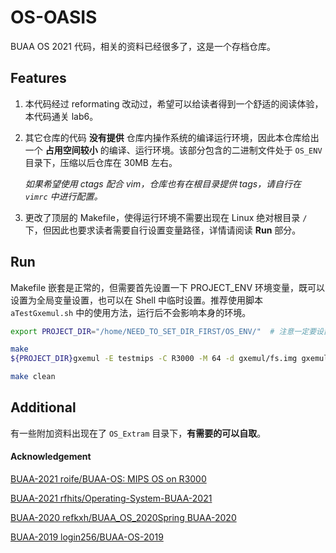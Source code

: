 # OS-OASIS

BUAA OS 2021 代码，相关的资料已经很多了，这是一个存档仓库。



## Features

1. 本代码经过 reformating 改动过，希望可以给读者得到一个舒适的阅读体验，本代码通关 lab6。

    

2. 其它仓库的代码 **没有提供** 仓库内操作系统的编译运行环境，因此本仓库给出一个 **占用空间较小** 的编译、运行环境。该部分包含的二进制文件处于 `OS_ENV` 目录下，压缩以后仓库在 30MB 左右。

   *如果希望使用 ctags 配合 vim，仓库也有在根目录提供 tags，请自行在 `vimrc` 中进行配置。*

    

3. 更改了顶层的 Makefile，使得运行环境不需要出现在 Linux 绝对根目录 `/` 下，但因此也要求读者需要自行设置变量路径，详情请阅读 **Run** 部分。



## Run

Makefile 嵌套是正常的，但需要首先设置一下 PROJECT_ENV 环境变量，既可以设置为全局变量设置，也可以在 Shell 中临时设置。推荐使用脚本 `aTestGxemul.sh` 中的使用方法，运行后不会影响本身的环境。

```bash
export PROJECT_DIR="/home/NEED_TO_SET_DIR_FIRST/OS_ENV/"  # 注意一定要设置到绝对路径

make
${PROJECT_DIR}gxemul -E testmips -C R3000 -M 64 -d gxemul/fs.img gxemul/vmlinux

make clean
```



## Additional

有一些附加资料出现在了 `OS_Extram` 目录下，**有需要的可以自取**。





#### Acknowledgement

[BUAA-2021 roife/BUAA-OS: MIPS OS on R3000](https://github.com/roife/BUAA-OS)

[BUAA-2021 rfhits/Operating-System-BUAA-2021](https://github.com/rfhits/Operating-System-BUAA-2021)

[BUAA-2020 refkxh/BUAA_OS_2020Spring BUAA-2020](https://github.com/refkxh/BUAA_OS_2020Spring)

[BUAA-2019 login256/BUAA-OS-2019](https://github.com/login256/BUAA-OS-2019)
